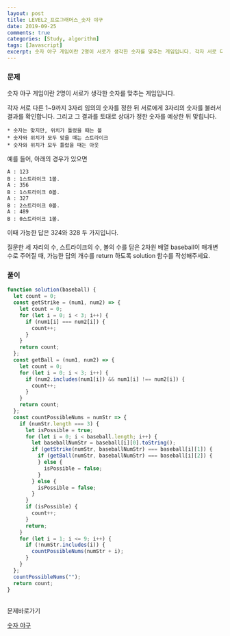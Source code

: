 ```yaml
---
layout: post
title: LEVEL2_프로그래머스_숫자 야구
date: 2019-09-25
comments: true
categories: [Study, algorithm]
tags: [Javascript]
excerpt: 숫자 야구 게임이란 2명이 서로가 생각한 숫자를 맞추는 게임입니다. 각자 서로 다른 1~9까지 3자리 임의의 숫자를 정한 뒤 서로에게 3자리의 숫자를 불러서 결과를 확인합니다. 그리고 그 결과를 토대로 상대가 정한 숫자를 예상한 뒤 맞힙니다.
---
```


### 문제

숫자 야구 게임이란 2명이 서로가 생각한 숫자를 맞추는 게임입니다.

각자 서로 다른 1~9까지 3자리 임의의 숫자를 정한 뒤 서로에게 3자리의 숫자를 불러서 결과를 확인합니다. 그리고 그 결과를 토대로 상대가 정한 숫자를 예상한 뒤 맞힙니다.

```
* 숫자는 맞지만, 위치가 틀렸을 때는 볼
* 숫자와 위치가 모두 맞을 때는 스트라이크
* 숫자와 위치가 모두 틀렸을 때는 아웃
```

예를 들어, 아래의 경우가 있으면

```
A : 123
B : 1스트라이크 1볼.
A : 356
B : 1스트라이크 0볼.
A : 327
B : 2스트라이크 0볼.
A : 489
B : 0스트라이크 1볼.
```

이때 가능한 답은 324와 328 두 가지입니다.

질문한 세 자리의 수, 스트라이크의 수, 볼의 수를 담은 2차원 배열 baseball이 매개변수로 주어질 때, 가능한 답의 개수를 return 하도록 solution 함수를 작성해주세요.

### 풀이

```javascript
function solution(baseball) {
  let count = 0;
  const getStrike = (num1, num2) => {
    let count = 0;
    for (let i = 0; i < 3; i++) {
      if (num1[i] === num2[i]) {
        count++;
      }
    }
    return count;
  };
  const getBall = (num1, num2) => {
    let count = 0;
    for (let i = 0; i < 3; i++) {
      if (num2.includes(num1[i]) && num1[i] !== num2[i]) {
        count++;
      }
    }
    return count;
  };
  const countPossibleNums = numStr => {
    if (numStr.length === 3) {
      let isPossible = true;
      for (let i = 0; i < baseball.length; i++) {
        let baseballNumStr = baseball[i][0].toString();
        if (getStrike(numStr, baseballNumStr) === baseball[i][1]) {
          if (getBall(numStr, baseballNumStr) === baseball[i][2]) {
          } else {
            isPossible = false;
          }
        } else {
          isPossible = false;
        }
      }
      if (isPossible) {
        count++;
      }
      return;
    }
    for (let i = 1; i <= 9; i++) {
      if (!numStr.includes(i)) {
        countPossibleNums(numStr + i);
      }
    }
  };
  countPossibleNums("");
  return count;
}
```

<br>
<span class="reference">문제바로가기</span>

[숫자 야구](https://programmers.co.kr/learn/courses/30/lessons/42841)
